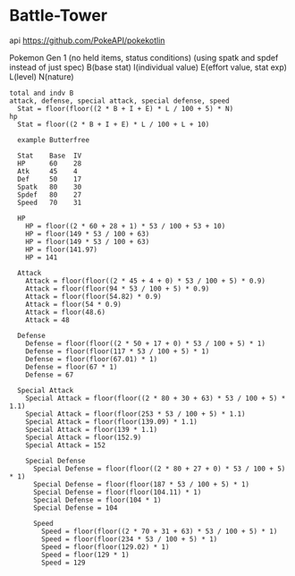 # Battle-Tower

api https://github.com/PokeAPI/pokekotlin

Pokemon
  Gen 1 (no held items, status conditions) (using spatk and spdef instead of just spec)
    B(base stat) I(individual value) E(effort value, stat exp) L(level) N(nature)
  
    total and indv B
    attack, defense, special attack, special defense, speed
      Stat = floor(floor((2 * B + I + E) * L / 100 + 5) * N)
    hp
      Stat = floor((2 * B + I + E) * L / 100 + L + 10)
      
      example Butterfree
      
      Stat    Base  IV
      HP      60    28
      Atk     45    4
      Def     50    17
      Spatk   80    30
      Spdef   80    27
      Speed   70    31
      
      HP
        HP = floor((2 * 60 + 28 + 1) * 53 / 100 + 53 + 10)
        HP = floor(149 * 53 / 100 + 63)
        HP = floor(149 * 53 / 100 + 63)
        HP = floor(141.97)
        HP = 141

      Attack
        Attack = floor(floor((2 * 45 + 4 + 0) * 53 / 100 + 5) * 0.9)
        Attack = floor(floor(94 * 53 / 100 + 5) * 0.9)
        Attack = floor(floor(54.82) * 0.9)
        Attack = floor(54 * 0.9)
        Attack = floor(48.6)
        Attack = 48

      Defense
        Defense = floor(floor((2 * 50 + 17 + 0) * 53 / 100 + 5) * 1)
        Defense = floor(floor(117 * 53 / 100 + 5) * 1)
        Defense = floor(floor(67.01) * 1)
        Defense = floor(67 * 1)
        Defense = 67

      Special Attack
        Special Attack = floor(floor((2 * 80 + 30 + 63) * 53 / 100 + 5) * 1.1)
        Special Attack = floor(floor(253 * 53 / 100 + 5) * 1.1)
        Special Attack = floor(floor(139.09) * 1.1)
        Special Attack = floor(139 * 1.1)
        Special Attack = floor(152.9)
        Special Attack = 152

        Special Defense
          Special Defense = floor(floor((2 * 80 + 27 + 0) * 53 / 100 + 5) * 1)
          Special Defense = floor(floor(187 * 53 / 100 + 5) * 1)
          Special Defense = floor(floor(104.11) * 1)
          Special Defense = floor(104 * 1)
          Special Defense = 104

          Speed
            Speed = floor(floor((2 * 70 + 31 + 63) * 53 / 100 + 5) * 1)
            Speed = floor(floor(234 * 53 / 100 + 5) * 1)
            Speed = floor(floor(129.02) * 1)
            Speed = floor(129 * 1)
            Speed = 129
    
